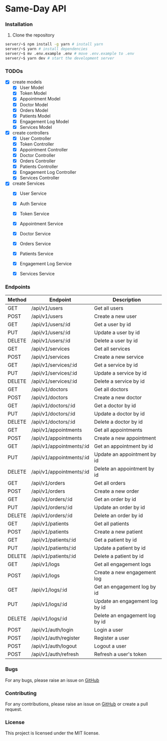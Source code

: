# Same-Day API


### Installation
1. Clone the repository

```bash
server/~$ npm install -g yarn # install yarn
server/~$ yarn # install dependencies
server/~$ mv .env.example .env # move .env.example to .env
server/~$ yarn dev # start the development server
```

### TODOs
- [x] create models
     - [x] User Model
     - [x] Token Model
     - [x] Appointment Model
     - [x] Doctor Model
     - [x] Orders Model
     - [x] Patients Model
     - [x] Engagement Log Model
     - [x] Services Model

- [x] create controllers
     - [x] User Controller
     - [x] Token Controller
     - [x] Appointment Controller
     - [x] Doctor Controller
     - [x] Orders Controller
     - [x] Patients Controller
     - [x] Engagement Log Controller
     - [x] Services Controller

- [x] create Services
    - [x] User Service
    - [x] Auth Service
    - [x] Token Service
    - [x] Appointment Service
    - [x] Doctor Service
    - [x] Orders Service
    - [x] Patients Service
    - [x] Engagement Log Service
    - [x] Services Service


### Endpoints
| Method | Endpoint | Description |
| ------ | -------- | ----------- |
| GET    | /api/v1/users | Get all users |
| POST   | /api/v1/users | Create a new user |
| GET    | /api/v1/users/:id | Get a user by id |
| PUT    | /api/v1/users/:id | Update a user by id |
| DELETE | /api/v1/users/:id | Delete a user by id |
| GET    | /api/v1/services | Get all services |
| POST   | /api/v1/services | Create a new service |
| GET    | /api/v1/services/:id | Get a service by id |
| PUT    | /api/v1/services/:id | Update a service by id |
| DELETE | /api/v1/services/:id | Delete a service by id |
| GET    | /api/v1/doctors | Get all doctors |
| POST   | /api/v1/doctors | Create a new doctor |
| GET    | /api/v1/doctors/:id | Get a doctor by id |
| PUT    | /api/v1/doctors/:id | Update a doctor by id |
| DELETE | /api/v1/doctors/:id | Delete a doctor by id |
| GET    | /api/v1/appointments | Get all appointments |
| POST   | /api/v1/appointments | Create a new appointment |
| GET    | /api/v1/appointments/:id | Get an appointment by id |
| PUT    | /api/v1/appointments/:id | Update an appointment by id |
| DELETE | /api/v1/appointments/:id | Delete an appointment by id |
| GET    | /api/v1/orders | Get all orders |
| POST   | /api/v1/orders | Create a new order |
| GET    | /api/v1/orders/:id | Get an order by id |
| PUT    | /api/v1/orders/:id | Update an order by id |
| DELETE | /api/v1/orders/:id | Delete an order by id |
| GET    | /api/v1/patients | Get all patients |
| POST   | /api/v1/patients | Create a new patient |
| GET    | /api/v1/patients/:id | Get a patient by id |
| PUT    | /api/v1/patients/:id | Update a patient by id |
| DELETE | /api/v1/patients/:id | Delete a patient by id |
| GET    | /api/v1/logs | Get all engagement logs |
| POST   | /api/v1/logs | Create a new engagement log |
| GET    | /api/v1/logs/:id | Get an engagement log by id |
| PUT    | /api/v1/logs/:id | Update an engagement log by id |
| DELETE | /api/v1/logs/:id | Delete an engagement log by id |
| POST   | /api/v1/auth/login | Login a user |
| POST   | /api/v1/auth/register | Register a user |
| POST   | /api/v1/auth/logout | Logout a user |
| POST   | /api/v1/auth/refresh | Refresh a user's token |

### Bugs
For any bugs, please raise an issue on [GitHub](https://github.com/ivanepou22/sameday-website/)


### Contributing
For any contributions, please raise an issue on [GitHub](https://github.com/ivanepou22/sameday-website) or create a pull request.


### License
This project is licensed under the MIT license.


